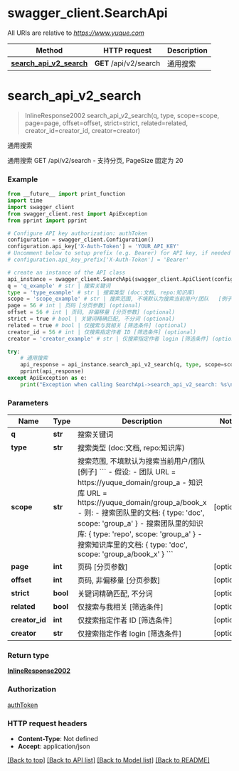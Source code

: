 # swagger_client.SearchApi

All URIs are relative to *https://www.yuque.com*

Method | HTTP request | Description
------------- | ------------- | -------------
[**search_api_v2_search**](SearchApi.md#search_api_v2_search) | **GET** /api/v2/search | 通用搜索

# **search_api_v2_search**
> InlineResponse2002 search_api_v2_search(q, type, scope=scope, page=page, offset=offset, strict=strict, related=related, creator_id=creator_id, creator=creator)

通用搜索

通用搜索 GET /api/v2/search   - 支持分页, PageSize 固定为 20  

### Example
```python
from __future__ import print_function
import time
import swagger_client
from swagger_client.rest import ApiException
from pprint import pprint

# Configure API key authorization: authToken
configuration = swagger_client.Configuration()
configuration.api_key['X-Auth-Token'] = 'YOUR_API_KEY'
# Uncomment below to setup prefix (e.g. Bearer) for API key, if needed
# configuration.api_key_prefix['X-Auth-Token'] = 'Bearer'

# create an instance of the API class
api_instance = swagger_client.SearchApi(swagger_client.ApiClient(configuration))
q = 'q_example' # str | 搜索关键词
type = 'type_example' # str | 搜索类型 (doc:文档, repo:知识库)
scope = 'scope_example' # str | 搜索范围, 不填默认为搜索当前用户/团队   [例子] ``` - 假设:   - 团队 URL = https://yuque_domain/group_a   - 知识库 URL = https://yuque_domain/group_a/book_x - 则:   - 搜索团队里的文档: { type: 'doc', scope: 'group_a' }   - 搜索团队里的知识库: { type: 'repo', scope: 'group_a' }   - 搜索知识库里的文档: { type: 'doc', scope: 'group_a/book_x' } ``` (optional)
page = 56 # int | 页码 [分页参数] (optional)
offset = 56 # int | 页码, 非偏移量 [分页参数] (optional)
strict = true # bool | 关键词精确匹配, 不分词 (optional)
related = true # bool | 仅搜索与我相关 [筛选条件] (optional)
creator_id = 56 # int | 仅搜索指定作者 ID [筛选条件] (optional)
creator = 'creator_example' # str | 仅搜索指定作者 login [筛选条件] (optional)

try:
    # 通用搜索
    api_response = api_instance.search_api_v2_search(q, type, scope=scope, page=page, offset=offset, strict=strict, related=related, creator_id=creator_id, creator=creator)
    pprint(api_response)
except ApiException as e:
    print("Exception when calling SearchApi->search_api_v2_search: %s\n" % e)
```

### Parameters

Name | Type | Description  | Notes
------------- | ------------- | ------------- | -------------
 **q** | **str**| 搜索关键词 | 
 **type** | **str**| 搜索类型 (doc:文档, repo:知识库) | 
 **scope** | **str**| 搜索范围, 不填默认为搜索当前用户/团队   [例子] &#x60;&#x60;&#x60; - 假设:   - 团队 URL &#x3D; https://yuque_domain/group_a   - 知识库 URL &#x3D; https://yuque_domain/group_a/book_x - 则:   - 搜索团队里的文档: { type: &#x27;doc&#x27;, scope: &#x27;group_a&#x27; }   - 搜索团队里的知识库: { type: &#x27;repo&#x27;, scope: &#x27;group_a&#x27; }   - 搜索知识库里的文档: { type: &#x27;doc&#x27;, scope: &#x27;group_a/book_x&#x27; } &#x60;&#x60;&#x60; | [optional] 
 **page** | **int**| 页码 [分页参数] | [optional] 
 **offset** | **int**| 页码, 非偏移量 [分页参数] | [optional] 
 **strict** | **bool**| 关键词精确匹配, 不分词 | [optional] 
 **related** | **bool**| 仅搜索与我相关 [筛选条件] | [optional] 
 **creator_id** | **int**| 仅搜索指定作者 ID [筛选条件] | [optional] 
 **creator** | **str**| 仅搜索指定作者 login [筛选条件] | [optional] 

### Return type

[**InlineResponse2002**](InlineResponse2002.md)

### Authorization

[authToken](../README.md#authToken)

### HTTP request headers

 - **Content-Type**: Not defined
 - **Accept**: application/json

[[Back to top]](#) [[Back to API list]](../README.md#documentation-for-api-endpoints) [[Back to Model list]](../README.md#documentation-for-models) [[Back to README]](../README.md)

